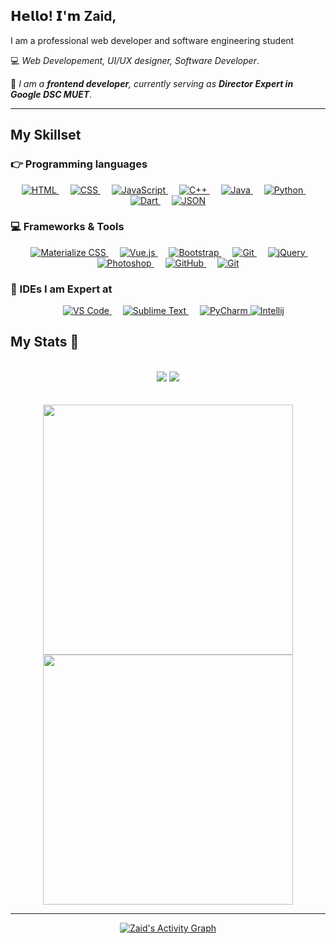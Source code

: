 ## 𝗛𝗲𝗹𝗹𝗼! 𝗜'𝗺 <b>Zaid</b>,  

I am a professional web developer and software engineering student

:computer: <i>Web Developement, UI/UX designer, Software Developer</i>. 

:vulcan_salute: <i>I am a <b>frontend developer</b>, currently serving as <b>Director Expert in Google DSC MUET</b></i>. 
<hr>
<h2> My Skillset </h2>

### 👉 Programming languages

<p align="center"> 
  <a href="#">
    <img alt="HTML" src="https://img.shields.io/badge/HTML5-E34F26?style=for-the-badge&logo=html5&logoColor=white"/>
  </a>
&emsp;
<a href="#">
    <img alt="CSS" src="https://img.shields.io/badge/CSS3-1572B6?style=for-the-badge&logo=css3&logoColor=white"/>
</a>
  &emsp;
<a href="#">
    <img alt="JavaScript" src="https://img.shields.io/badge/JavaScript-323330?style=for-the-badge&logo=javascript&logoColor=F7DF1E"/>
  </a>
  &emsp;
<a href="#">
    <img alt="C++" src="https://img.shields.io/badge/C%2B%2B-00599C?style=for-the-badge&logo=c%2B%2B&logoColor=white"/>
  </a>
  &emsp;
<a href="#">
    <img alt="Java" src="https://img.shields.io/badge/Java-ED8B00?style=for-the-badge&logo=java&logoColor=white"/>
  </a>
  &emsp;
<a href="#">
    <img alt="Python" src="https://img.shields.io/badge/Python-FFD43B?style=for-the-badge&logo=python&logoColor=darkgreen"/>
  </a>
  &emsp;
<a href="#">
    <img alt="Dart" src="https://img.shields.io/badge/Dart-0175C2?style=for-the-badge&logo=dart&logoColor=white"/>
  </a>
  &emsp;
<a href="#">
    <img alt="JSON" src="https://img.shields.io/badge/json-5E5C5C?style=for-the-badge&logo=json&logoColor=white"/>
  </a>
</p>

### 💻 Frameworks & Tools
<p align="center"> 
  &emsp;
  <a href="#" target="_blank"> 
     <img alt="Materialize CSS" src="https://img.shields.io/badge/-materialize--css-ff69b4?style=for-the-badge&logo=materialize--css&logoColor=white">
   </a>
  &emsp;
  <a href="#" target="_blank"> 
     <img alt="Vue.js" src="https://img.shields.io/badge/Vue.js-35495E?style=for-the-badge&logo=vuedotjs&logoColor=4FC08D">
   </a>
  &emsp;
  <a href="#" target="_blank"> 
     <img alt="Bootstrap" src="https://img.shields.io/badge/Bootstrap-563D7C?style=for-the-badge&logo=bootstrap&logoColor=white">
   </a>
  &emsp; 
  <a href="#" target="_blank"> 
   <img alt="Git" src="https://img.shields.io/badge/Git-F05032?style=for-the-badge&logo=git&logoColor=white">
  </a>   
  &emsp;
  <a href="#" target="_blank">
    <img alt="jQuery" src="https://img.shields.io/badge/jQuery-0769AD?style=for-the-badge&logo=jquery&logoColor=yellow">
  </a> 
   &emsp;
  <a href="#" target="_blank"> 
    <img alt="Photoshop" src="https://img.shields.io/badge/Adobe-Photoshop-31A8FF?style=for-the-badge&logo=Adobe-Photoshop&labelColor=0a446b&logoWidth=15"/>
  </a>
  &emsp;
  <a href="#" target="_blank"> 
    <img alt="GitHub" src="https://img.shields.io/badge/GitHub-100000?style=for-the-badge&logo=github&logoColor=white"/>
  </a>
  &emsp; 
  <a href="#" target="_blank"> 
   <img alt="Git" src="https://img.shields.io/badge/Flutter-02569B?style=for-the-badge&logo=flutter&logoColor=white">
  </a>
</p>

### 🌟 IDEs I am Expert at
<p align="center"> 
    &emsp;
  <a href="#" target="_blank"> 
    <img alt="VS Code" src="https://img.shields.io/badge/Visual_Studio_Code-0078D4?style=for-the-badge&logo=visual%20studio%20code&logoColor=white"/>
  </a>
    &emsp;
  <a href="#" target="_blank"> 
    <img alt="Sublime Text" src="https://img.shields.io/badge/sublime_text-%23575757.svg?&style=for-the-badge&logo=sublime-text&logoColor=important"/>
  </a>
    &emsp;
  <a href="#" target="_blank"> 
    <img alt="PyCharm" src="https://img.shields.io/badge/pycharm-143?style=for-the-badge&logo=pycharm&logoColor=black&color=black&labelColor=green"/>
  </a>
  <a href="#" target="_blank"> 
    <img alt="Intellij" src="https://img.shields.io/badge/IntelliJIDEA-000000.svg?style=for-the-badge&logo=intellij-idea&logoColor=white"/>
  </a>
</p>

## My Stats :rocket:
<br>
<div align="center">
  <img src="https://visitor-badge.laobi.icu/badge?page_id=iamzaidsoomro.iamzaidsoomro">
  <img src="https://img.shields.io/github/followers/iamzaidsoomro?label=Followers&style=social)](https://github.com/iamzaidsoomro)">
</div>
<br><br>
<div align="center">
  <img width="400px" src="https://github-readme-stats.vercel.app/api?username=iamzaidsoomro&show_icons=true&theme=dracula&hide_border=true&bg_color=1F222E"/>
  <img width="400px" src="https://github-readme-streak-stats.herokuapp.com?user=iamzaidsoomro&theme=dracula&hide_border=true&fire=C77800&ring=DD910B&background=1F222E"/>
  <hr>
  <a href="https://gdsc.community.dev/mehran-university-of-engineering-and-technology/"><img alt="Zaid's Activity Graph" src="https://activity-graph.herokuapp.com/graph?username=iamzaidsoomro&theme=rogue"/></a>

</div>
